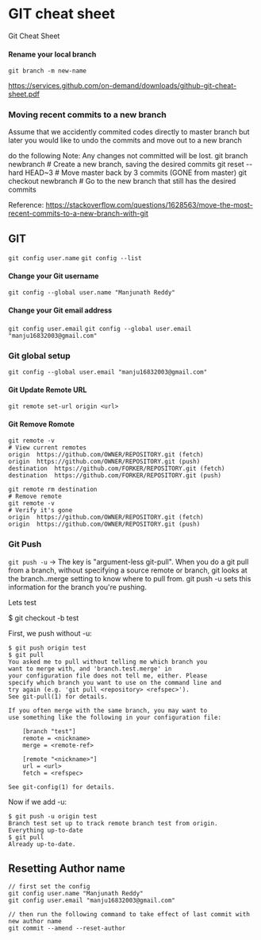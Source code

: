 # GIT cheat sheet

Git Cheat Sheet

#### Rename your local branch

`git branch -m new-name`

https://services.github.com/on-demand/downloads/github-git-cheat-sheet.pdf

### Moving recent commits to a new branch
Assume that we accidently commited codes directly to master branch but later you would like to undo the commits and move out to a new branch

do the following
Note: Any changes not committed will be lost.
git branch newbranch      # Create a new branch, saving the desired commits
git reset --hard HEAD~3   # Move master back by 3 commits (GONE from master)
git checkout newbranch    # Go to the new branch that still has the desired commits

Reference: https://stackoverflow.com/questions/1628563/move-the-most-recent-commits-to-a-new-branch-with-git

## GIT

`git config user.name`
`git config --list`

#### Change your Git username
`git config --global user.name "Manjunath Reddy"` 

#### Change your Git email address
`git config user.email`
`git config --global user.email "manju16832003@gmail.com"`


### Git global setup

```git config --global user.name "Manjunath Reddy"
git config --global user.email "manju16832003@gmail.com"
```

#### Git Update Remote URL

`git remote set-url origin <url>`

#### Git Remove Romote

```
git remote -v
# View current remotes
origin  https://github.com/OWNER/REPOSITORY.git (fetch)
origin  https://github.com/OWNER/REPOSITORY.git (push)
destination  https://github.com/FORKER/REPOSITORY.git (fetch)
destination  https://github.com/FORKER/REPOSITORY.git (push)

git remote rm destination
# Remove remote
git remote -v
# Verify it's gone
origin  https://github.com/OWNER/REPOSITORY.git (fetch)
origin  https://github.com/OWNER/REPOSITORY.git (push)
```

### Git Push

`git push -u` -> The key is "argument-less git-pull". When you do a git pull from a branch, without specifying a source remote or branch, git looks at the branch.<name>.merge setting to know where to pull from. git push -u sets this information for the branch you're pushing.

Lets test

$ git checkout -b test

First, we push without -u:

```
$ git push origin test
$ git pull
You asked me to pull without telling me which branch you
want to merge with, and 'branch.test.merge' in
your configuration file does not tell me, either. Please
specify which branch you want to use on the command line and
try again (e.g. 'git pull <repository> <refspec>').
See git-pull(1) for details.

If you often merge with the same branch, you may want to
use something like the following in your configuration file:

    [branch "test"]
    remote = <nickname>
    merge = <remote-ref>

    [remote "<nickname>"]
    url = <url>
    fetch = <refspec>

See git-config(1) for details.
```

Now if we add -u:

```
$ git push -u origin test
Branch test set up to track remote branch test from origin.
Everything up-to-date
$ git pull
Already up-to-date.
```

## Resetting Author name

```
// first set the config 
git config user.name "Manjunath Reddy"
git config user.email "manju16832003@gmail.com"

// then run the following command to take effect of last commit with new author name
git commit --amend --reset-author
```

